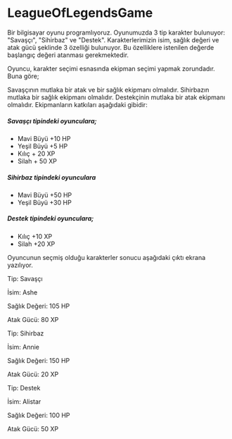 # LeagueOfLegendsGame

Bir bilgisayar oyunu programlıyoruz. Oyunumuzda 3 tip karakter bulunuyor: "Savaşçı", "Sihirbaz" ve "Destek". Karakterlerimizin isim, sağlık değeri ve atak gücü şeklinde 3 özelliği bulunuyor. Bu özelliklere istenilen değerde başlangıç değeri atanması gerekmektedir.

Oyuncu, karakter seçimi esnasında ekipman seçimi yapmak zorundadır. Buna göre;

Savaşçının mutlaka bir atak ve bir sağlık ekipmanı olmalıdır.
Sihirbazın mutlaka bir sağlık ekipmanı olmalıdır.
Destekçinin mutlaka bir atak ekipmanı olmalıdır.
Ekipmanların katkıları aşağıdaki gibidir:

##### Savaşçı tipindeki oyunculara;

* Mavi Büyü +10 HP
* Yeşil Büyü +5 HP
* Kılıç + 20 XP
* Silah + 50 XP

##### Sihirbaz tipindeki oyunculara

* Mavi Büyü +50 HP 
* Yeşil Büyü +30 HP

##### Destek tipindeki oyunculara;

* Kılıç +10 XP
* Silah +20 XP 

Oyuncunun seçmiş olduğu karakterler sonucu aşağıdaki çıktı ekrana yazılıyor.

Tip: Savaşçı

İsim: Ashe

Sağlık Değeri: 105 HP

Atak Gücü: 80 XP

Tip: Sihirbaz

İsim: Annie

Sağlık Değeri: 150 HP

Atak Gücü: 20 XP

Tip: Destek

İsim: Alistar

Sağlık Değeri: 100 HP

Atak Gücü: 50 XP

